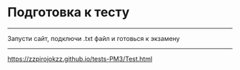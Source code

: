 # Подготовка к тесту
___
Запусти сайт, подключи .txt файл и готовься к экзамену
___
https://zzpirojokzz.github.io/tests-PM3/Test.html
